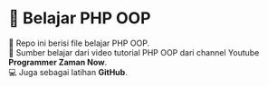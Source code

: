 # 🚀 Belajar PHP OOP

📂 Repo ini berisi file belajar PHP OOP.<br>
📘 Sumber belajar dari video tutorial PHP OOP dari channel Youtube **Programmer Zaman Now**.<br>
💻 Juga sebagai latihan **GitHub**.